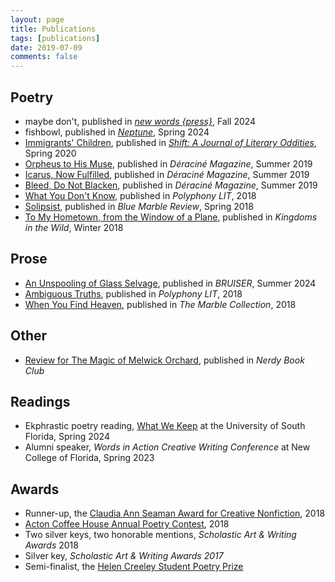 ```yaml
---
layout: page
title: Publications
tags: [publications]
date: 2019-07-09
comments: false
---
```


## Poetry
* maybe don't, published in [<i>new words {press}</i>](https://www.newwordspress.com/issue-four-a-trans-gender-expansive-poetry-journal/), Fall 2024
* fishbowl, published in [<i>Neptune</i>](https://ddykiel.github.io/immigrants-children/), Spring 2024
* [Immigrants' Children](https://ddykiel.github.io/immigrants-children/), published in [<i>Shift: A Journal of Literary Oddities</i>](https://ringlingshiftjournal.com), Spring 2020
* [Orpheus to His Muse](https://ddykiel.github.io/orpheus-to-his-muse), published in <i>Déraciné Magazine</i>, Summer 2019
* [Icarus, Now Fulfilled](https://ddykiel.github.io/icarus-now-fulfilled/), published in <i>Déraciné Magazine</i>, Summer 2019
* [Bleed, Do Not Blacken](https://ddykiel.github.io/bleed-do-not-blacken/), published in <i>Déraciné Magazine</i>, Summer 2019
* [What You Don't Know](https://ddykiel.github.io/what-you-dont-know), published in <i>Polyphony LIT</i>, 2018
* [Solipsist](https://bluemarblereview.com/solipsist/), published in <i>Blue Marble Review</i>, Spring 2018
* [To My Hometown, from the Window of a Plane](https://ddykiel.github.io/hometown/), published in <i>Kingdoms in the Wild</i>, Winter 2018

## Prose
* [An Unspooling of Glass Selvage](https://www.bruisermag.com/dykiel_unspooling), published in <i>BRUISER</i>, Summer 2024
* [Ambiguous Truths](https://docs.wixstatic.com/ugd/0dde6e_f2b5b4d0753542faa9a1602ea00f6a9d.pdf), published in <i>Polyphony LIT</i>, 2018
* [When You Find Heaven](https://ddykiel.github.io/when-you-find-heaven/), published in <i>The Marble Collection</i>, 2018

## Other
* [Review for The Magic of Melwick Orchard](https://nerdybookclub.wordpress.com/2018/07/04/the-magic-of-melwick-orchard-by-rebecca-caprara-review-by-dana-dykiel/), published in <i>Nerdy Book Club</i>

## Readings
* Ekphrastic poetry reading, [What We Keep](https://www.youtube.com/watch?v=pCLJe9Z4BpA) at the University of South Florida, Spring 2024  
* Alumni speaker, <i>Words in Action Creative Writing Conference</i> at New College of Florida, Spring 2023

## Awards
* Runner-up, the [Claudia Ann Seaman Award for Creative Nonfiction](https://www.polyphonylit.org/claudia-ann-seaman-awards), 2018
* [Acton Coffee House Annual Poetry Contest](https://www.actoncoffeehouse.com/poetry), 2018
* Two silver keys, two honorable mentions, <i>Scholastic Art & Writing Awards</i> 2018
* Silver key, <i>Scholastic Art & Writing Awards 2017</i>
* Semi-finalist, the [Helen Creeley Student Poetry Prize](http://www.masspoetry.org/helencreeley)   
<br>

